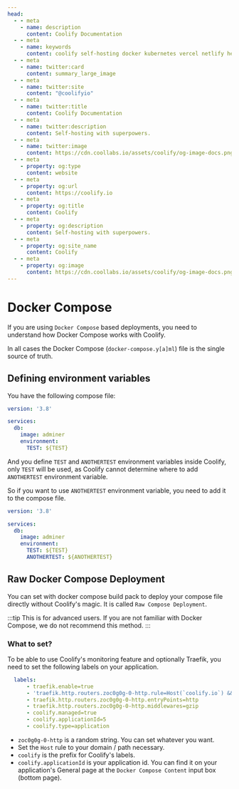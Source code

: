 ```yaml
---
head:
  - - meta
    - name: description
      content: Coolify Documentation
  - - meta
    - name: keywords
      content: coolify self-hosting docker kubernetes vercel netlify heroku render digitalocean aws gcp azure
  - - meta
    - name: twitter:card
      content: summary_large_image
  - - meta
    - name: twitter:site
      content: "@coolifyio"
  - - meta
    - name: twitter:title
      content: Coolify Documentation
  - - meta
    - name: twitter:description
      content: Self-hosting with superpowers.
  - - meta
    - name: twitter:image
      content: https://cdn.coollabs.io/assets/coolify/og-image-docs.png
  - - meta
    - property: og:type
      content: website
  - - meta
    - property: og:url
      content: https://coolify.io
  - - meta
    - property: og:title
      content: Coolify
  - - meta
    - property: og:description
      content: Self-hosting with superpowers.
  - - meta
    - property: og:site_name
      content: Coolify
  - - meta
    - property: og:image
      content: https://cdn.coollabs.io/assets/coolify/og-image-docs.png
---
```


# Docker Compose

If you are using `Docker Compose` based deployments, you need to understand how Docker Compose works with Coolify.

In all cases the Docker Compose (`docker-compose.y[a]ml`) file is the single source of truth.

## Defining environment variables

You have the following compose file:

```yaml
version: '3.8'

services:
  db:
    image: adminer
    environment:
      TEST: ${TEST}
```

And you define `TEST` and `ANOTHERTEST` environment variables inside Coolify, only `TEST` will be used, as Coolify cannot determine where to add `ANOTHERTEST` environment variable.

So if you want to use `ANOTHERTEST` environment variable, you need to add it to the compose file.

```yaml
version: '3.8'

services:
  db:
    image: adminer
    environment:
      TEST: ${TEST}
      ANOTHERTEST: ${ANOTHERTEST}
```

## Raw Docker Compose Deployment
You can set with docker compose build pack to deploy your compose file directly without Coolify's magic. It is called `Raw Compose Deployment`.

:::tip
This is for advanced users. If you are not familiar with Docker Compose, we do not recommend this method.
:::

### What to set?
To be able to use Coolify's monitoring feature and optionally Traefik, you need to set the following labels on your application.

```yaml
  labels:
      - traefik.enable=true
      - 'traefik.http.routers.zoc0g0g-0-http.rule=Host(`coolify.io`) && PathPrefix(`/`)'
      - traefik.http.routers.zoc0g0g-0-http.entryPoints=http
      - traefik.http.routers.zoc0g0g-0-http.middlewares=gzip
      - coolify.managed=true
      - coolify.applicationId=5
      - coolify.type=application
```

- `zoc0g0g-0-http` is a random string. You can set whatever you want.
- Set the `Host` rule to your domain / path necessary.
- `coolify` is the prefix for Coolify's labels.
- `coolify.applicationId` is your application id. You can find it on your application's General page at the `Docker Compose Content` input box (bottom page).
